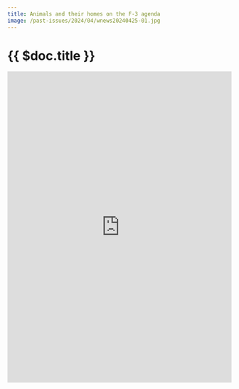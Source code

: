 ```yaml
---
title: Animals and their homes on the F-3 agenda
image: /past-issues/2024/04/wnews20240425-01.jpg
---
```


# {{ $doc.title }}

<iframe allowfullscreen="allowfullscreen" scrolling="no" class="fp-iframe" style="border: 0px; width: 100%; height: 700px;" src="https://heyzine.com/flip-book/671921ff0f.html"></iframe>